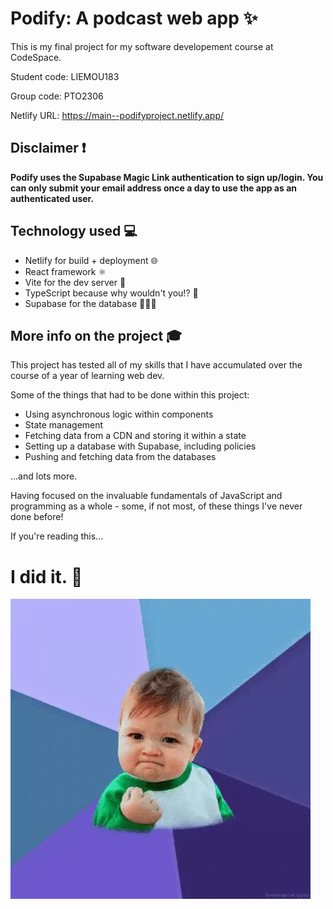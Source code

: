# Podify: A podcast web app ✨

This is my final project for my software developement course at CodeSpace.

Student code: LIEMOU183

Group code: PTO2306

Netlify URL: https://main--podifyproject.netlify.app/

## Disclaimer ❗

**Podify uses the Supabase Magic Link authentication to sign up/login. You can only submit your email address once a day to use the app as an authenticated user.**

## Technology used 💻

* Netlify for build + deployment 🌐
* React framework ⚛️
* Vite for the dev server 🚀
* TypeScript because why wouldn't you!? 💙
* Supabase for the database 👨🏽‍💻

## More info on the project 🎓

This project has tested all of my skills that I have accumulated over the course of a year of learning web dev.

Some of the things that had to be done within this project:

* Using asynchronous logic within components
* State management
* Fetching data from a CDN and storing it within a state
* Setting up a database with Supabase, including policies
* Pushing and fetching data from the databases

...and lots more. 

Having focused on the invaluable fundamentals of JavaScript and programming as a whole - some, if not most, of these things I've never done before!

If you're reading this...

# I did it. 💫

![alt text](giphy-ezgif.com-webp-to-gif-converter.gif)